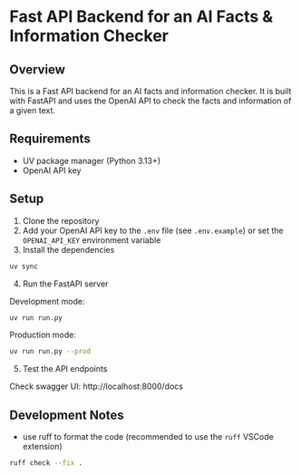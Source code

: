 # Fast API Backend for an AI Facts & Information Checker

## Overview

This is a Fast API backend for an AI facts and information checker. It is built with FastAPI and uses the OpenAI API to check the facts and information of a given text.

## Requirements

- UV package manager (Python 3.13+)
- OpenAI API key

## Setup

1. Clone the repository
2. Add your OpenAI API key to the `.env` file (see `.env.example`) or set the `OPENAI_API_KEY` environment variable
3. Install the dependencies

```bash
uv sync
```

4. Run the FastAPI server

Development mode:

```bash
uv run run.py
```

Production mode:

```bash
uv run run.py --prod
```

5. Test the API endpoints

Check swagger UI: http://localhost:8000/docs

## Development Notes

- use ruff to format the code (recommended to use the `ruff` VSCode extension)

```bash
ruff check --fix .
```
